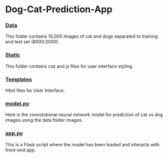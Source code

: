 # Dog-Cat-Prediction-App

<h3><u>Data</u></h3>
This folder contains 10,000 images of cat and dogs separated to training and test set (8000:2000).

<u><h3>Static</h3></u>
This folder contains css and js files for user interface styling.

<u><h3>Templates</h3></u>
Html files for User Interface.

<u><h3>model.py</h3></u>
Here is the convolutional neural network model for prediction of cat vs dog images using the data folder images.

<u><h3>app.py</h3></u>

This is a Flask script where the model has been loaded and interacts with front-end app.

